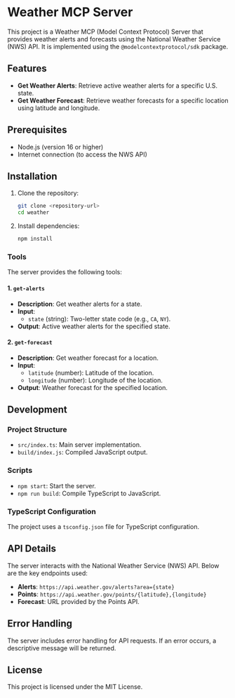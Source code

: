 # Weather MCP Server

This project is a Weather MCP (Model Context Protocol) Server that provides weather alerts and forecasts using the National Weather Service (NWS) API. It is implemented using the `@modelcontextprotocol/sdk` package.

## Features

- **Get Weather Alerts**: Retrieve active weather alerts for a specific U.S. state.
- **Get Weather Forecast**: Retrieve weather forecasts for a specific location using latitude and longitude.

## Prerequisites

- Node.js (version 16 or higher)
- Internet connection (to access the NWS API)

## Installation

1. Clone the repository:
   ```bash
   git clone <repository-url>
   cd weather
   ```

2. Install dependencies:
   ```bash
   npm install
   ```

### Tools

The server provides the following tools:

#### 1. `get-alerts`
- **Description**: Get weather alerts for a state.
- **Input**:
  - `state` (string): Two-letter state code (e.g., `CA`, `NY`).
- **Output**: Active weather alerts for the specified state.

#### 2. `get-forecast`
- **Description**: Get weather forecast for a location.
- **Input**:
  - `latitude` (number): Latitude of the location.
  - `longitude` (number): Longitude of the location.
- **Output**: Weather forecast for the specified location.

## Development

### Project Structure

- `src/index.ts`: Main server implementation.
- `build/index.js`: Compiled JavaScript output.

### Scripts

- `npm start`: Start the server.
- `npm run build`: Compile TypeScript to JavaScript.

### TypeScript Configuration

The project uses a `tsconfig.json` file for TypeScript configuration.

## API Details

The server interacts with the National Weather Service (NWS) API. Below are the key endpoints used:

- **Alerts**: `https://api.weather.gov/alerts?area={state}`
- **Points**: `https://api.weather.gov/points/{latitude},{longitude}`
- **Forecast**: URL provided by the Points API.

## Error Handling

The server includes error handling for API requests. If an error occurs, a descriptive message will be returned.

## License

This project is licensed under the MIT License.